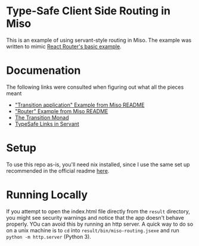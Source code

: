# Type-Safe Client Side Routing in Miso
This is an example of using servant-style routing in Miso. The example was
written to mimic [React Router's basic
example](https://reactrouter.com/web/example/basic).

# Documenation
The following links were consulted when figuring out what all the pieces meant
- ["Transition application" Example from Miso README](https://github.com/dmjio/miso#transition-application)
- ["Router" Example from Miso README](https://github.com/dmjio/miso/blob/master/examples/router/Main.hs)
- [The Transition Monad](https://haddocks.haskell-miso.org/Miso-Types.html)
- [TypeSafe Links in Servant](https://hackage.haskell.org/package/servant-0.18/docs/Servant-Links.html)

# Setup
To use this repo as-is, you'll need nix installed, since I use the same set up
recommended in the official readme [here](https://github.com/dmjio/miso#nix).

# Running Locally
If you attempt to open the index.html file directly from the `result` directory,
you might see security warnings and notice that the app doesn't behave properly.
YOu can avoid this by running an http server. A quick way to do so on a unix
machine is to `cd` into `result/bin/miso-routing.jsexe` and run `python -m
http.server` (Python  3).
